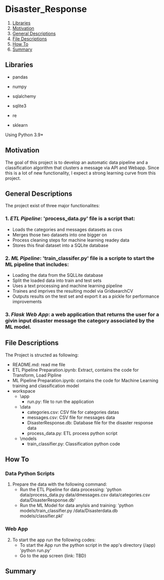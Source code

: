 # Disaster_Response

1. [Libraries](#libraries)
2. [Motivation](#motivation)
3. [General Descriptions](#generaldescriptions)
4. [File Descriptions](#filedescriptions)
5. [How To](#howto)
6. [Summary](#summary)

## Libraries <a name="libraries"></a>
+ pandas
+ numpy
+ sqlalchemy
+ sqlite3

+ re
+ sklearn

Using Python 3.9*

## Motivation <a name="motivation"></a>
The goal of this project is to develop an automatic data pipeline and a classification algorithm that clusters a message via API and Webapp. 
Since this is a lot of new functionality, I expect a strong learning curve from this project.

## General Descriptions <a name="generaldescriptions"></a>
The project exist of three major functionalites:

### 1. *ETL Pipeline*: 'process_data.py' file is a script that:
+ Loads the categories and messages datasets as csvs
+ Merges those two datasets into one bigger on
+ Process cleaning steps for machine learning readey data 
+ Stores this final dataset into a SQLite database

### 2. *ML Pipeline*: 'train_classifer.py' file is a scripte to start the ML pipeline that includes:
+ Loading the data from the SQLLite database
+ Split the loaded data into train and test sets
+ Uses a text processing and machine learning pipeline
+ Traines and imprives the resulting model via GridsearchCV
+ Outputs results on the test set and export it as a pickle for performance improvements

### 3. *Flask Web App*: a web application that returns the user for a givin input disaster message the category associated by the ML model.

## File Descriptions <a name="filedescriptions"></a>
The Project is structed as following:
+ README.md: read me file
+ ETL Pipeline Preparation.ipynb: Extract, contains the code for Transform, Load Pipline
+ ML Pipeline Preparation.ipynb: contains the code for Machine Learning training and classification model
+ workspace 
    - \app
        + run.py: file to run the application
    + \data
        + categories.csv: CSV file for categories datas
        + messages.csv: CSV file for messages data
        + DisasterResponse.db: Database file for the disaster response data
        + process_data.py: ETL process python script
    + \models
        + train_classifier.py: Classification python code 

## How To <a name="howto"></a>

 ### Data Python Scripts 
 1. Prepare the data with the following command:
    - Run the ETL Pipeline for data processing: 'python data/process_data.py data/dmessages.csv data/categories.csv data/DisasterResponse.db'
    - Run the ML Model for data anylsis and training: 'python models/train_classifier.py /data/Disasterdata.db models/classifier.pkl'

 ### Web App
2. To start the app run the following codes:
    - To start the App run the python script in the app's directory (/app) 'python run.py'
    - Go to the app screen {link: TBD}

## Summary <a name="summary"></a>
